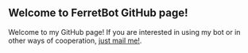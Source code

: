 ## Welcome to FerretBot GitHub page!

Welcome to my GitHub page! If you are interested in using my bot or in other ways of cooperation, <a href="mailto:s.k.minaev&#64;gmail.com">just mail me!</a>.
